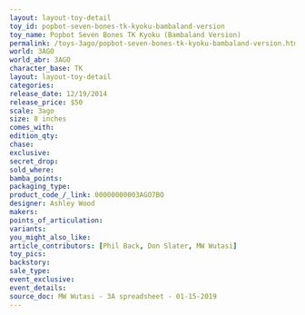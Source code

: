 ```yaml
---
layout: layout-toy-detail 
toy_id: popbot-seven-bones-tk-kyoku-bambaland-version
toy_name: Popbot Seven Bones TK Kyoku (Bambaland Version)
permalink: /toys-3ago/popbot-seven-bones-tk-kyoku-bambaland-version.html
world: 3AGO
world_abr: 3AGO
character_base: TK
layout: layout-toy-detail
categories: 
release_date: 12/19/2014
release_price: $50 
scale: 3ago
size: 8 inches
comes_with: 
edition_qty: 
chase: 
exclusive: 
secret_drop: 
sold_where: 
bamba_points: 
packaging_type: 
product_code_/_link: 00000000003AGO7BO
designer: Ashley Wood
makers: 
points_of_articulation: 
variants: 
you_might_also_like: 
article_contributors: [Phil Back, Don Slater, MW Wutasi]
toy_pics: 
backstory: 
sale_type: 
event_exclusive: 
event_details: 
source_doc: MW Wutasi - 3A spreadsheet - 01-15-2019
---
```

